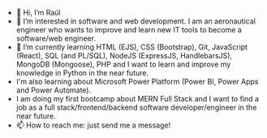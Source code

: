 - 👋 Hi, I’m Raúl
- 👀 I’m interested in software and web development. I am an aeronautical engineer who wants to improve and learn new IT tools to become a software/web engineer.
- 🌱 I’m currently learning HTML (EJS), CSS (Bootstrap), Git, JavaScript (React), SQL (and PL/SQL), NodeJS (ExpressJS, HandlebarsJS), MongoDB (Mongoose), PHP and I want to learn and improve my knowledge in Python in the near future.
- I'm also learning about Microsoft Power Platform (Power BI, Power Apps and Power Automate).
- I am doing my first bootcamp about MERN Full Stack and I want to find a job as a full stack/frontend/backend software developer/engineer in the near future.
- 📫 How to reach me: just send me a message!

<!---
RaAlMer/RaAlMer is a ✨ special ✨ repository because its `README.md` (this file) appears on your GitHub profile.
You can click the Preview link to take a look at your changes.
--->
